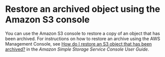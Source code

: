 # Restore an archived object using the Amazon S3 console<a name="restoring-objects-console"></a>

You can use the Amazon S3 console to restore a copy of an object that has been archived\. For instructions on how to restore an archive using the AWS Management Console, see [ How do I restore an S3 object that has been archived?](https://docs.aws.amazon.com/AmazonS3/latest/user-guide/restore-archived-objects.html) in the *Amazon Simple Storage Service Console User Guide*\.